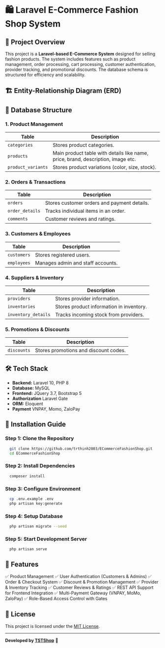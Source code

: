 # 🛍️ Laravel E-Commerce Fashion Shop System

## 📌 Project Overview
This project is a **Laravel-based E-Commerce System** designed for selling fashion products. The system includes features such as product management, order processing, cart processing, customer authentication, provider tracking, and promotional discounts. The database schema is structured for efficiency and scalability.

## 🏗️ Entity-Relationship Diagram (ERD)

## 📂 Database Structure
### **1. Product Management**
| Table | Description |
|--------|-------------|
| `categories` | Stores product categories. |
| `products` | Main product table with details like name, price, brand, description, image etc. |
| `product_variants` | Stores product variations (color, size, stock). |

### **2. Orders & Transactions**
| Table | Description |
|--------|-------------|
| `orders` | Stores customer orders and payment details. |
| `order_details` | Tracks individual items in an order. |
| `comments` | Customer reviews and ratings. |

### **3. Customers & Employees**
| Table | Description |
|--------|-------------|
| `customers` | Stores registered users. |
| `employees` | Manages admin and staff accounts. |

### **4. Suppliers & Inventory**
| Table | Description |
|--------|-------------|
| `providers` | Stores provider information. |
| `inventories` | Stores product information in inventory. |
| `inventory_details` | Tracks incoming stock from providers. |

### **5. Promotions & Discounts**
| Table | Description |
|--------|-------------|
| `discounts` | Stores promotions and discount codes. |

## 🛠️ Tech Stack
- **Backend:** Laravel 10, PHP 8
- **Database:** MySQL
- **Frontend:** JQuery 3.7, Bootstrap 5
- **Authorization** Laravel Gate
- **ORM:** Eloquent
- **Payment** VNPAY, Momo, ZaloPay

## 🚀 Installation Guide
### **Step 1: Clone the Repository**
```sh
  git clone https://github.com/trthinh2003/ECommerceFashionShop.git
  cd ECommerceFashionShop
```

### **Step 2: Install Dependencies**
```sh
  composer install
```

### **Step 3: Configure Environment**
```sh
  cp .env.example .env
  php artisan key:generate
```

### **Step 4: Setup Database**
```sh
  php artisan migrate --seed
```

### **Step 5: Start Development Server**
```sh
  php artisan serve
```

## 🎯 Features
✅ Product Management
✅ User Authentication (Customers & Admins)
✅ Order & Checkout System
✅ Discount & Promotion Management
✅ Provider & Inventory Tracking
✅ Customer Reviews & Ratings
✅ REST API Support for Frontend Integration
✅ Multi-Payment Gateway (VNPAY, MoMo, ZaloPay)
✅ Role-Based Access Control with Gates

## 📜 License
This project is licensed under the [MIT License](LICENSE).

---
**Developed by [TSTShop](https://github.com/trthinh2003/ECommerceFashionShop.git)** 🚀
